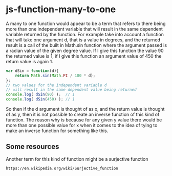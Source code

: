 # js-function-many-to-one

A many to one function would appear to be a term that refers to there being more than one independent variable that will result in the same dependent variable returned by the function. For example take into account a function that will take one argument d, that is a value in degrees, and the returned result is a call of the built in Math.sin function where the argument passed is a radian value of the given degree value. If I give this function the value 90 the returned value is 1, if I give this function an argument value of 450 the return value is again 1.

```js
var dSin = function(d){
    return Math.sin(Math.PI / 180 * d);
};
// two values for the independent variable d
// will result in the same dependent value being returned
console.log( dSin(90) );  // 1
console.log( dSin(450) ); // 1
```

So then if the d argument is thought of as x, and the return value is thought of as y, then it is not possible to create an inverse function of this kind of function. The reason why is because for any given y value there would be more than one possible value for x when it comes to the idea of tying to make an inverse function for something like this.

## Some resources

Another term for this kind of function might be a surjective function

```
https://en.wikipedia.org/wiki/Surjective_function
```
